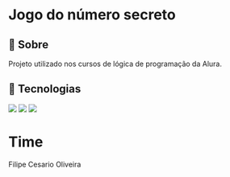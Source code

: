 <h1>Jogo do número secreto</h1>

<h2>📝 Sobre</h2>
<p>Projeto utilizado nos cursos de lógica de programação da Alura.</p>

<h2>🚀 Tecnologias</h2>
<div>
  <img src="https://img.shields.io/badge/HTML-239120?style=for-the-badge&logo=html5&logoColor=white">
  <img src="https://img.shields.io/badge/CSS-239120?&style=for-the-badge&logo=css3&logoColor=white">
  <img src="https://img.shields.io/badge/JavaScript-F7DF1E?style=for-the-badge&logo=javascript&logoColor=black">
</div>

# Time
<p>Filipe Cesario Oliveira</p>

